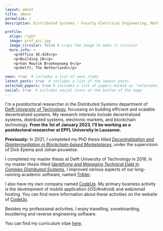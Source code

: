 ```yaml
---
layout: about
title: about
permalink: /
description: Distributed Systems - Faculty Electrical Engineering, Mathematics and Computer Science - Delft University of Technology

profile:
  align: right
  image: prof_pic.jpg
  image_circular: false # crops the image to make it circular
  more_info: >
    <p>Office 3E.420</p>
    <p>Building 28</p>
    <p>Van Mourik Broekmanweg 6</p>
    <p>Delft, The Netherlands</p>

news: true  # includes a list of news items
latest_posts: true  # includes a list of the newest posts
selected_papers: true # includes a list of papers marked as "selected={true}"
social: true  # includes social icons at the bottom of the page
---
```


I'm a postdoctoral researcher in the Distributed Systems department of [Delft University of Technology](https://tudelft.nl), focussing on building efficient and scalable decentralized systems.
My research interests include decentralized systems, distributed systems, electronic markets, and blockchain technology.
**From the 1st of January 2023, I'll be working as a postdoctoral researcher at EPFL University in Lausanne.**

**Previously:**
In 2021, I completed my PhD thesis titled [_Decentralization and Disintermediation in Blockchain-based Marketplaces_](https://repository.tudelft.nl/islandora/object/uuid:a4f750b6-5ac5-4709-80c5-71eb71ac7b35), under the supervision of Dick Epema and Johan pouwelse.

I completed my master thesis at Delft University of Technology in 2016. In my master thesis titled [_Identifying and Managing Technical Debt in Complex Distributed Systems_](https://repository.tudelft.nl/islandora/object/uuid:e5a817a4-ce0a-4dd3-afd4-d70660b63d16), I improved various aspects of our long-running academic software, named [Tribler](https://tribler.org).

I also have my own company named [CodeUp](https://code-up.nl). My primary business activity is the development of mobile application (iOS/Android) and web/email hosting. You can find more information about these activities on the website of [CodeUp](https://code-up.nl).

Besides my professional activities, I enjoy travelling, snowboarding, bouldering and reverse engineering software.

You can find my curriculum vitae [here](assets/pdf/resume.pdf).